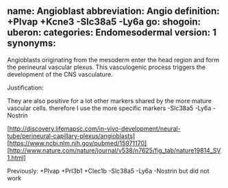name: Angioblast
abbreviation: Angio
definition: +Plvap +Kcne3 -Slc38a5 -Ly6a
go:
shogoin: 
uberon: 
categories: Endomesodermal
version: 1
synonyms:
---

Angioblasts originating from the mesoderm enter the head region and form the perineural vascular plexus. This vasculogenic process triggers the development of the CNS vasculature.

Justification:

They are also positive for a lot other markers shared by the more mature vascular cells.
therefore I use the more specific markers -Slc38a5 -Ly6a -Nostrin

[http://discovery.lifemapsc.com/in-vivo-development/neural-tube/perineural-capillary-plexus/angioblasts]
[https://www.ncbi.nlm.nih.gov/pubmed/15971170]
[http://www.nature.com/nature/journal/v538/n7625/fig_tab/nature19814_SV1.html]

Previously: +Plvap +Prl3b1 +Clec1b -Slc38a5 -Ly6a -Nostrin  but did not work
